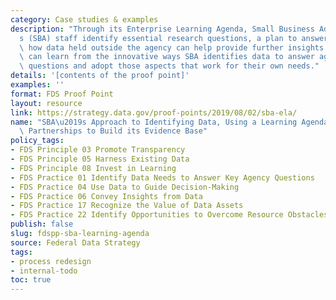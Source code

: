 ```yaml
---
category: Case studies & examples
description: "Through its Enterprise Learning Agenda, Small Business Administration\u2019\
  s (SBA) staff identify essential research questions, a plan to answer them, and\
  \ how data held outside the agency can help provide further insights. Other agencies\
  \ can learn from the innovative ways SBA identifies data to answer agency strategic\
  \ questions and adopt those aspects that work for their own needs."
details: '[contents of the proof point]'
examples: ''
format: FDS Proof Point
layout: resource
link: https://strategy.data.gov/proof-points/2019/08/02/sba-ela/
name: "SBA\u2019s Approach to Identifying Data, Using a Learning Agenda, and Leveraging\
  \ Partnerships to Build its Evidence Base"
policy_tags:
- FDS Principle 03 Promote Transparency
- FDS Principle 05 Harness Existing Data
- FDS Principle 08 Invest in Learning
- FDS Practice 01 Identify Data Needs to Answer Key Agency Questions
- FDS Practice 04 Use Data to Guide Decision-Making
- FDS Practice 06 Convey Insights from Data
- FDS Practice 17 Recognize the Value of Data Assets
- FDS Practice 22 Identify Opportunities to Overcome Resource Obstacles
publish: false
slug: fdspp-sba-learning-agenda
source: Federal Data Strategy
tags:
- process redesign
- internal-todo
toc: true
---
```

